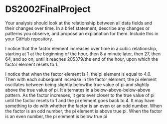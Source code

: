# DS2002FinalProject

Your analysis should look at the relationship between all data fields and their changes over time. In a brief statement, describe any changes or patterns you observe, and propose an explanation for them. Include this in your GitHub repository.

I notice that the factor element increases over time in a cubic relationship, starting at 1 at the beginning of the hour, then 8 a minute later, then 27, then 64, and so on, until it reaches 205379/the end of the hour, upon which the factor element resets to 1. 

I notice that when the factor element is 1, the pi element is equal to 4.0. Then with each subsequent increase in the factor element, the pi element oscillates between being slightly belowthe true value of pi and slightly above the true value of pi. It alternates in a below-above-below-above pattern. As the factor increases, it gets ever closer to the true value of pi until the factor resets to 1 and the pi element goes back to 4. It may have something to do with whether the factor is an even or an odd number. When the factor is an odd number, the pi element is above true pi. When the factor is an even number, the pi element is below true pi

